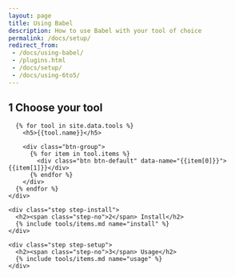 ```yaml
---
layout: page
title: Using Babel
description: How to use Babel with your tool of choice
permalink: /docs/setup/
redirect_from:
 - /docs/using-babel/
 - /plugins.html
 - /docs/setup/
 - /docs/using-6to5/
---
```


<div class="container docs-content">
  <div class="step-wizard">
    <div class="step">
      <h2><span class="step-no">1</span> Choose your tool</h2>

      {% for tool in site.data.tools %}
        <h5>{{tool.name}}</h5>

        <div class="btn-group">
          {% for item in tool.items %}
            <div class="btn btn-default" data-name="{{item[0]}}">{{item[1]}}</div>
          {% endfor %}
        </div>
      {% endfor %}
    </div>

    <div class="step step-install">
      <h2><span class="step-no">2</span> Install</h2>
      {% include tools/items.md name="install" %}
    </div>

    <div class="step step-setup">
      <h2><span class="step-no">3</span> Usage</h2>
      {% include tools/items.md name="usage" %}
    </div>
  </div>
</div>

<script src="{{ "/scripts/tools.js" | prepend: site.baseurl }}?t={{ site.time | date_to_xmlschema }}"></script>
